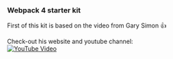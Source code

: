 

### Webpack 4 starter kit

First of this kit is based  on the video from Gary Simon :thumbsup: 

Check-out his website and youtube channel:  
[![YouTube Video][youtube-image]][youtube-url]




[youtube-url]: https://www.youtube.com/watch?v=TzdEpgONurw
[youtube-image]: https://i.ytimg.com/vi/TzdEpgONurw/hqdefault.jpg?sqp=-oaymwEjCPYBEIoBSFryq4qpAxUIARUAAAAAGAElAADIQj0AgKJDeAE=&rs=AOn4CLBWQljJT3lWgtfByvmllQGkLhpK3w


